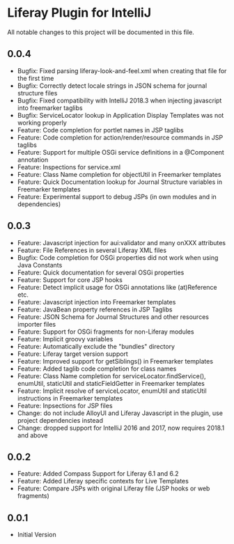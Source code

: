 Liferay Plugin for IntelliJ
===========================

All notable changes to this project will be documented in this file.

## 0.0.4
- Bugfix: Fixed parsing liferay-look-and-feel.xml when creating that file for the first time
- Bugfix: Correctly detect locale strings in JSON schema for journal structure files
- Bugfix: Fixed compatibility with IntelliJ 2018.3 when injecting javascript into freemarker taglibs
- Bugfix: ServiceLocator lookup in Application Display Templates was not working properly
- Feature: Code completion for portlet names in JSP taglibs
- Feature: Code completion for action/render/resource commands in JSP taglibs
- Feature: Support for multiple OSGi service definitions in a @Component annotation
- Feature: Inspections for service.xml
- Feature: Class Name completion for objectUtil in Freemarker templates
- Feature: Quick Documentation lookup for Journal Structure variables in Freemarker templates
- Feature: Experimental support to debug JSPs (in own modules and in dependencies)

## 0.0.3
- Feature: Javascript injection for aui:validator and many onXXX attributes
- Feature: File References in several Liferay XML files
- Bugfix: Code completion for OSGi properties did not work when using Java Constants
- Feature: Quick documentation for several OSGi properties
- Feature: Support for core JSP hooks
- Feature: Detect implicit usage for OSGi annotations like (at)Reference etc.
- Feature: Javascript injection into Freemarker templates
- Feature: JavaBean property references in JSP Taglibs
- Feature: JSON Schema for Journal Structures and other resources importer files
- Feature: Support for OSGi fragments for non-Liferay modules
- Feature: Implicit groovy variables
- Feature: Automatically exclude the "bundles" directory
- Feature: Liferay target version support
- Feature: Improved support for getSiblings() in Freemarker templates
- Feature: Added taglib code completion for class names
- Feature: Class Name completion for serviceLocator.findService(), enumUtil, staticUtil and staticFieldGetter in Freemarker templates
- Feature: Implicit resolve of serviceLocator, enumUtil and staticUtil instructions in Freemarker templates
- Feature: Inpsections for JSP files 
- Change: do not include AlloyUI and Liferay Javascript in the plugin, use project dependencies instead
- Change: dropped support for IntelliJ 2016 and 2017, now requires 2018.1 and above

## 0.0.2
- Feature: Added Compass Support for Liferay 6.1 and 6.2
- Feature: Added Liferay specific contexts for Live Templates 
- Feature: Compare JSPs with original Liferay file (JSP hooks or web fragments)

## 0.0.1
- Initial Version